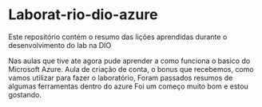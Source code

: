 # Laborat-rio-dio-azure
Este repositório contém o resumo das lições aprendidas durante o desenvolvimento do lab na DIO

Nas aulas que tive ate agora pude aprender a como funciona o basico do Microsoft Azure.
Aula de criação de conta, o bonus que recebemos, como vamos utilizar para fazer o laboratório,
Foram passados resumos de algumas ferramentas dentro do azure
Foi um começo muito bom e estou gostando.
